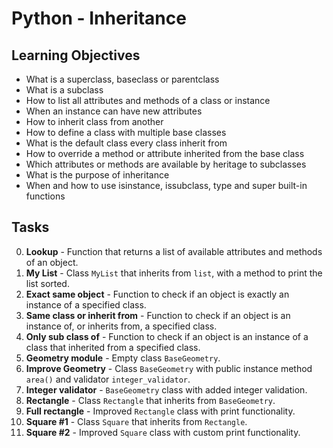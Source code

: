 # Python - Inheritance

## Learning Objectives

- What is a superclass, baseclass or parentclass
- What is a subclass
- How to list all attributes and methods of a class or instance
- When an instance can have new attributes
- How to inherit class from another
- How to define a class with multiple base classes
- What is the default class every class inherit from
- How to override a method or attribute inherited from the base class
- Which attributes or methods are available by heritage to subclasses
- What is the purpose of inheritance
- When and how to use isinstance, issubclass, type and super built-in functions


## Tasks
0. **Lookup** - Function that returns a list of available attributes and methods of an object.
1. **My List** - Class `MyList` that inherits from `list`, with a method to print the list sorted.
2. **Exact same object** - Function to check if an object is exactly an instance of a specified class.
3. **Same class or inherit from** - Function to check if an object is an instance of, or inherits from, a specified class.
4. **Only sub class of** - Function to check if an object is an instance of a class that inherited from a specified class.
5. **Geometry module** - Empty class `BaseGeometry`.
6. **Improve Geometry** - Class `BaseGeometry` with public instance method `area()` and validator `integer_validator`.
7. **Integer validator** - `BaseGeometry` class with added integer validation.
8. **Rectangle** - Class `Rectangle` that inherits from `BaseGeometry`.
9. **Full rectangle** - Improved `Rectangle` class with print functionality.
10. **Square #1** - Class `Square` that inherits from `Rectangle`.
11. **Square #2** - Improved `Square` class with custom print functionality.
